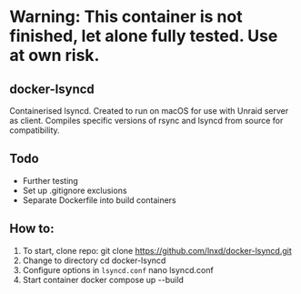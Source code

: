 # Warning: This container is not finished, let alone fully tested. Use at own risk.

## docker-lsyncd
Containerised lsyncd. Created to run on macOS for use with Unraid server as client. Compiles specific versions of rsync and lsyncd from source for compatibility.

## Todo
- Further testing
- Set up .gitignore exclusions
- Separate Dockerfile into build containers

## How to:
1. To start, clone repo:
    git clone https://github.com/lnxd/docker-lsyncd.git
2. Change to directory
    cd docker-lsyncd
3. Configure options in `lsyncd.conf`
    nano lsyncd.conf
4. Start container
    docker compose up --build